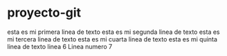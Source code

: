 # proyecto-git
esta es mi primera linea de texto
esta es mi segunda linea de texto
esta es mi tercera linea de texto
esta es mi cuarta linea de texto
esta es mi quinta linea de texto
linea 6
Linea numero 7

